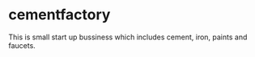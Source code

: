 # cementfactory


This is small start up bussiness which includes cement, iron, paints and faucets.
